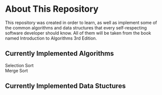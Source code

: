 # About This Repository

This repository was created in order to learn, as well as implement some of the common algorithms and data structures that every self-respecting software developer should know. All of them will be taken from the book named Introduction to Algorithms 3rd Edition.

## Currently Implemented Algorithms
Selection Sort <br>
Merge Sort

## Currently Implemented Data Stuctures
